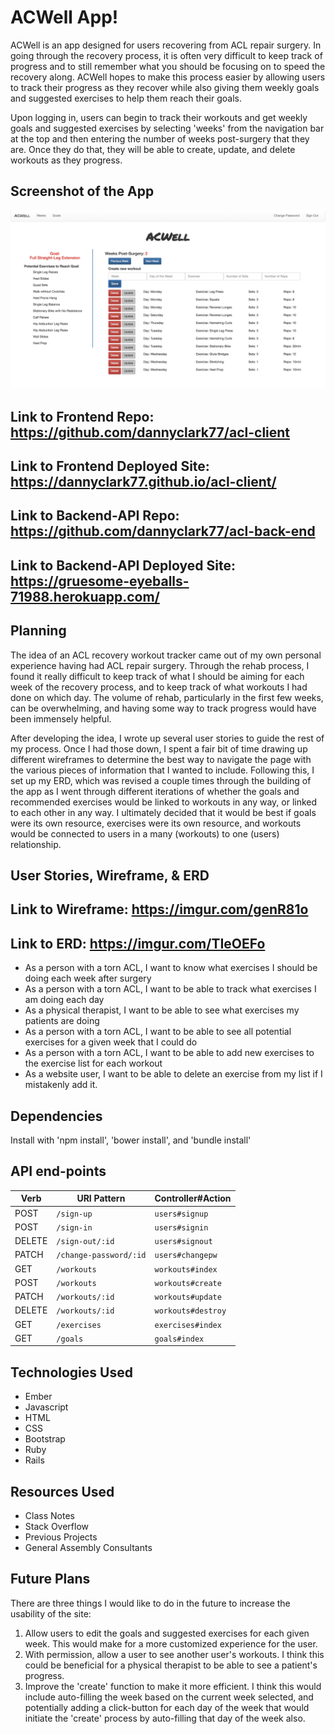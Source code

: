 # ACWell App!

ACWell is an app designed for users recovering from ACL repair surgery. In going
through the recovery process, it is often very difficult to keep track of progress
and to still remember what you should be focusing on to speed the recovery along.
ACWell hopes to make this process easier by allowing users to track their
progress as they recover while also giving them weekly goals and suggested
exercises to help them reach their goals.

Upon logging in, users can begin to track their workouts and get weekly goals
and suggested exercises by selecting 'weeks' from the navigation bar at the top
and then entering the number of weeks post-surgery that they are. Once they
do that, they will be able to create, update, and delete workouts as they
progress.

## Screenshot of the App

<img src='ACL-Screenshot.png'>

## Link to Frontend Repo: https://github.com/dannyclark77/acl-client
## Link to Frontend Deployed Site: https://dannyclark77.github.io/acl-client/
## Link to Backend-API Repo: https://github.com/dannyclark77/acl-back-end
## Link to Backend-API Deployed Site: https://gruesome-eyeballs-71988.herokuapp.com/

## Planning

The idea of an ACL recovery workout tracker came out of my own personal experience
having had ACL repair surgery. Through the rehab process, I found it really difficult
to keep track of what I should be aiming for each week of the recovery process,
and to keep track of what workouts I had done on which day. The volume of rehab,
particularly in the first few weeks, can be overwhelming, and having some way to
track progress would have been immensely helpful.

After developing the idea, I wrote up several user stories to guide the rest of
my process. Once I had those down, I spent a fair bit of time drawing up different wireframes
to determine the best way to navigate the page with the various pieces of information
that I wanted to include. Following this, I set up my ERD, which was revised a
couple times through the building of the app as I went through different iterations
of whether the goals and recommended exercises would be linked to workouts in
any way, or linked to each other in any way. I ultimately decided that it would
be best if goals were its own resource, exercises were its own resource, and
workouts would be connected to users in a many (workouts) to one (users) relationship.

## User Stories, Wireframe, & ERD

## Link to Wireframe: https://imgur.com/genR81o
## Link to ERD: https://imgur.com/TIeOEFo

- As a person with a torn ACL, I want to know what exercises I should be doing
each week after surgery
- As a person with a torn ACL, I want to be able to track what exercises I am
doing each day
- As a physical therapist, I want to be able to see what exercises my patients
are doing
- As a person with a torn ACL, I want to be able to see all potential exercises
for a given week that I could do
- As a person with a torn ACL, I want to be able to add new exercises to the
exercise list for each workout
- As a website user, I want to be able to delete an exercise from my list if I
mistakenly add it.

## Dependencies

Install with 'npm install', 'bower install', and 'bundle install'

## API end-points

| Verb   | URI Pattern            | Controller#Action |
|--------|------------------------|-------------------|
| POST   | `/sign-up`             | `users#signup`    |
| POST   | `/sign-in`             | `users#signin`    |
| DELETE | `/sign-out/:id`        | `users#signout`   |
| PATCH  | `/change-password/:id` | `users#changepw`  |
| GET    | `/workouts`            | `workouts#index`  |
| POST   | `/workouts`            | `workouts#create` |
| PATCH  | `/workouts/:id`        | `workouts#update` |
| DELETE | `/workouts/:id`        | `workouts#destroy`|
| GET    | `/exercises`           | `exercises#index` |
| GET    | `/goals`               | `goals#index`     |

## Technologies Used

- Ember
- Javascript
- HTML
- CSS
- Bootstrap
- Ruby
- Rails

## Resources Used

- Class Notes
- Stack Overflow
- Previous Projects
- General Assembly Consultants

## Future Plans

There are three things I would like to do in the future to increase the usability
of the site:
1. Allow users to edit the goals and suggested exercises for each given week.
  This would make for a more customized experience for the user.
2. With permission, allow a user to see another user's workouts. I think this could
  be beneficial for a physical therapist to be able to see a patient's progress.
3. Improve the 'create' function to make it more efficient. I think this would include
  auto-filling the week based on the current week selected, and potentially adding
  a click-button for each day of the week that would initiate the 'create' process
  by auto-filling that day of the week also.
